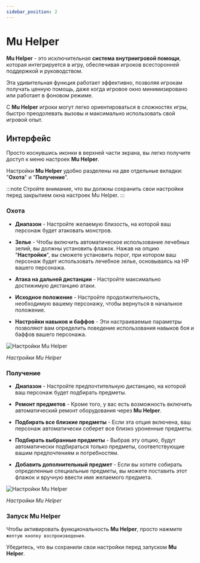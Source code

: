 ```yaml
---
sidebar_position: 2
---
```


# Mu Helper

**Mu Helper** - это исключительная **система внутриигровой помощи**, которая интегрируется в игру, обеспечивая игроков всесторонней поддержкой и руководством.

Эта удивительная функция работает эффективно, позволяя игрокам получать ценную помощь, даже когда игровое окно минимизировано или работает в фоновом режиме.

С **Mu Helper** игроки могут легко ориентироваться в сложностях игры, быстро преодолевать вызовы и максимально использовать свой игровой опыт.

## Интерфейс

Просто коснувшись иконки в верхней части экрана, вы легко получите доступ к меню настроек **Mu Helper**.

Настройки **Mu Helper** удобно разделены на две отдельные вкладки: "**Охота**" и "**Получение**".

:::note
Стройте внимание, что вы должны сохранить свои настройки перед закрытием окна настроек Mu Helper.
:::

### Охота

- **Диапазон** - Настройте желаемую близость, на которой ваш персонаж будет атаковать монстров.

- **Зелье** - Чтобы включить автоматическое использование лечебных зелий, вы должны установить флажок. Нажав на опцию "**Настройки**", вы сможете установить порог, при котором ваш персонаж будет использовать лечебное зелье, основываясь на HP вашего персонажа.

- **Атака на дальней дистанции** - Настройте максимально достижимую дистанцию атаки.

- **Исходное положение** - Настройте продолжительность, необходимую вашему персонажу, чтобы вернуться в начальное положение.

- **Настройки навыков и баффов** - Эти настраиваемые параметры позволяют вам определить поведение использования навыков боя и баффов вашего персонажа.

![Настройки Mu Helper](/img/client-features/mu-helper-hunting.jpg)

_Настройки Mu Helper_

### Получение

- **Диапазон** - Настройте предпочтительную дистанцию, на которой ваш персонаж будет подбирать предметы.

- **Ремонт предметов** - Кроме того, у вас есть возможность включить автоматический ремонт оборудования через **Mu Helper**.

- **Подбирать все близкие предметы** - Если эта опция включена, ваш персонаж автоматически соберет все близко уроненные предметы.

- **Подбирать выбранные предметы** - Выбрав эту опцию, будут автоматически подбираться только предметы, соответствующие вашим предпочтениям и потребностям.

- **Добавить дополнительный предмет** - Если вы хотите собирать определенные специальные предметы, вы можете поставить этот флажок и вручную ввести имя желаемого предмета.

![Настройки Mu Helper](/img/client-features/mu-helper-obtaining.jpg)

_Настройки Mu Helper_

### Запуск Mu Helper

Чтобы активировать функциональность **Mu Helper**, просто нажмите `желтую кнопку воспроизведения`.

Убедитесь, что вы сохранили свои настройки перед запуском **Mu Helper**.
